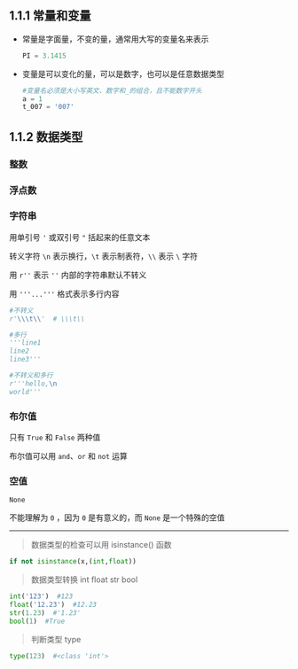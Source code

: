 

## 1.1.1 常量和变量

* 常量是字面量，不变的量，通常用大写的变量名来表示

    ```python
    PI = 3.1415
    ```



* 变量是可以变化的量，可以是数字，也可以是任意数据类型

  ```python
  #变量名必须是大小写英文、数字和_的组合，且不能数字开头
  a = 1
  t_007 = '007'
  ```


## 1.1.2 数据类型

### 整数

### 浮点数

### 字符串

用单引号 `'` 或双引号 `"` 括起来的任意文本

转义字符 `\n` 表示换行，`\t` 表示制表符，`\\` 表示 `\` 字符

用 `r''` 表示 `''` 内部的字符串默认不转义

用 `'''...'''` 格式表示多行内容

```python
#不转义
r'\\\t\\'  # \\\t\\

#多行
'''line1
line2
line3'''

#不转义和多行
r'''hello,\n
world'''
```



### 布尔值

只有 `True` 和 `False` 两种值

布尔值可以用 `and`、`or` 和 `not` 运算

### 空值

`None` 

不能理解为 `0` ，因为 `0` 是有意义的，而 `None` 是一个特殊的空值



---

> 数据类型的检查可以用 isinstance() 函数

```python
if not isinstance(x,(int,float))
```



> 数据类型转换 int float str bool

```python
int('123')  #123
float('12.23')  #12.23
str(1.23)  #'1.23'
bool(1)  #True
```



> 判断类型 type

```python
type(123)  #<class 'int'>
```











